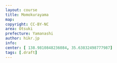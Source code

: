 ```yaml
---
layout: course
title: Momokurayama
map: 
copyright: CC-BY-NC
area: Otsuki
prefecture: Yamanashi
author: hikr.jp
info:
center: [ 138.9810848236084, 35.63832498777987]
tags: [.draft]
---
```

